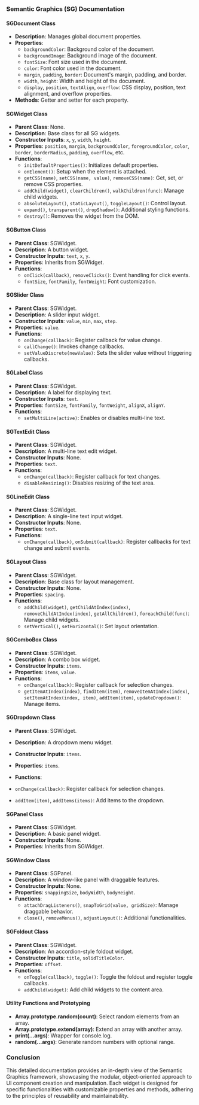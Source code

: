 ### Semantic Graphics (SG) Documentation

#### SGDocument Class

- **Description**: Manages global document properties.
- **Properties**:
  - `backgroundColor`: Background color of the document.
  - `backgroundImage`: Background image of the document.
  - `fontSize`: Font size used in the document.
  - `color`: Font color used in the document.
  - `margin`, `padding`, `border`: Document's margin, padding, and border.
  - `width`, `height`: Width and height of the document.
  - `display`, `position`, `textAlign`, `overflow`: CSS display, position, text alignment, and overflow properties.
- **Methods**: Getter and setter for each property.

#### SGWidget Class

- **Parent Class**: None.
- **Description**: Base class for all SG widgets.
- **Constructor Inputs**: `x`, `y`, `width`, `height`.
- **Properties**: `position`, `margin`, `backgroundColor`, `foregroundColor`, `color`, `border`, `borderRadius`, `padding`, `overflow`, etc.
- **Functions**:
  - `initDefaultProperties()`: Initializes default properties.
  - `onElement()`: Setup when the element is attached.
  - `getCSS(name)`, `setCSS(name, value)`, `removeCSS(name)`: Get, set, or remove CSS properties.
  - `addChild(widget)`, `clearChildren()`, `walkChildren(func)`: Manage child widgets.
  - `absoluteLayout()`, `staticLayout()`, `toggleLayout()`: Control layout.
  - `expand()`, `transparent()`, `dropShadow()`: Additional styling functions.
  - `destroy()`: Removes the widget from the DOM.

#### SGButton Class

- **Parent Class**: SGWidget.
- **Description**: A button widget.
- **Constructor Inputs**: `text`, `x`, `y`.
- **Properties**: Inherits from SGWidget.
- **Functions**:
  - `onClick(callback)`, `removeClicks()`: Event handling for click events.
  - `fontSize`, `fontFamily`, `fontWeight`: Font customization.

#### SGSlider Class

- **Parent Class**: SGWidget.
- **Description**: A slider input widget.
- **Constructor Inputs**: `value`, `min`, `max`, `step`.
- **Properties**: `value`.
- **Functions**:
  - `onChange(callback)`: Register callback for value change.
  - `callChange()`: Invokes change callbacks.
  - `setValueDiscrete(newValue)`: Sets the slider value without triggering callbacks.

#### SGLabel Class

- **Parent Class**: SGWidget.
- **Description**: A label for displaying text.
- **Constructor Inputs**: `text`.
- **Properties**: `fontSize`, `fontFamily`, `fontWeight`, `alignX`, `alignY`.
- **Functions**:
  - `setMultiLine(active)`: Enables or disables multi-line text.

#### SGTextEdit Class

- **Parent Class**: SGWidget.
- **Description**: A multi-line text edit widget.
- **Constructor Inputs**: None.
- **Properties**: `text`.
- **Functions**:
  - `onChange(callback)`: Register callback for text changes.
  - `disableResizing()`: Disables resizing of the text area.

#### SGLineEdit Class

- **Parent Class**: SGWidget.
- **Description**: A single-line text input widget.
- **Constructor Inputs**: None.
- **Properties**: `text`.
- **Functions**:
  - `onChange(callback)`, `onSubmit(callback)`: Register callbacks for text change and submit events.

#### SGLayout Class

- **Parent Class**: SGWidget.
- **Description**: Base class for layout management.
- **Constructor Inputs**: None.
- **Properties**: `spacing`.
- **Functions**:
  - `addChild(widget)`, `getChildAtIndex(index)`, `removeChildAtIndex(index)`, `getAllChildren()`, `foreachChild(func)`: Manage child widgets.
  - `setVertical()`, `setHorizontal()`: Set layout orientation.

#### SGComboBox Class

- **Parent Class**: SGWidget.
- **Description**: A combo box widget.
- **Constructor Inputs**: `items`.
- **Properties**: `items`, `value`.
- **Functions**:
  - `onChange(callback)`: Register callback for selection changes.
  - `getItemAtIndex(index)`, `findItem(item)`, `removeItemAtIndex(index)`, `setItemAtIndex(index, item)`, `addItem(item)`, `updateDropdown()`: Manage items.

#### SGDropdown Class

- **Parent Class**: SGWidget.
- **Description**: A dropdown menu widget.
- **Constructor Inputs**: `items`.
- **Properties**: `items`.
- **Functions**:

- `onChange(callback)`: Register callback for selection changes.
- `addItem(item)`, `addItems(items)`: Add items to the dropdown.

#### SGPanel Class

- **Parent Class**: SGWidget.
- **Description**: A basic panel widget.
- **Constructor Inputs**: None.
- **Properties**: Inherits from SGWidget.

#### SGWindow Class

- **Parent Class**: SGPanel.
- **Description**: A window-like panel with draggable features.
- **Constructor Inputs**: None.
- **Properties**: `snappingSize`, `bodyWidth`, `bodyHeight`.
- **Functions**:
  - `attachDragListeners()`, `snapToGrid(value, gridSize)`: Manage draggable behavior.
  - `close()`, `removeMenus()`, `adjustLayout()`: Additional functionalities.

#### SGFoldout Class

- **Parent Class**: SGWidget.
- **Description**: An accordion-style foldout widget.
- **Constructor Inputs**: `title`, `solidTitleColor`.
- **Properties**: `offset`.
- **Functions**:
  - `onToggle(callback)`, `toggle()`: Toggle the foldout and register toggle callbacks.
  - `addChild(widget)`: Add child widgets to the content area.

#### Utility Functions and Prototyping

- **Array.prototype.random(count)**: Select random elements from an array.
- **Array.prototype.extend(array)**: Extend an array with another array.
- **print(...args)**: Wrapper for console.log.
- **random(...args)**: Generate random numbers with optional range.

### Conclusion

This detailed documentation provides an in-depth view of the Semantic Graphics framework, showcasing the modular, object-oriented approach to UI component creation and manipulation. Each widget is designed for specific functionalities with customizable properties and methods, adhering to the principles of reusability and maintainability.
